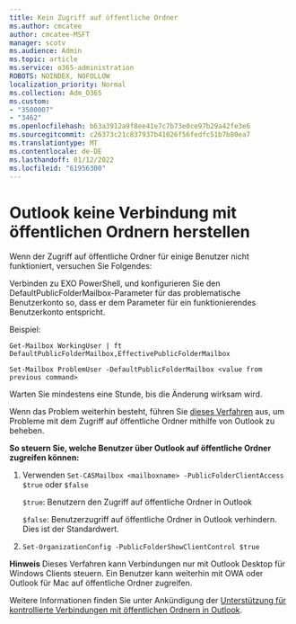 ```yaml
---
title: Kein Zugriff auf öffentliche Ordner
ms.author: cmcatee
author: cmcatee-MSFT
manager: scotv
ms.audience: Admin
ms.topic: article
ms.service: o365-administration
ROBOTS: NOINDEX, NOFOLLOW
localization_priority: Normal
ms.collection: Adm_O365
ms.custom:
- "3500007"
- "3462"
ms.openlocfilehash: b63a3912a9f8ee41e7c7b73e0ce97b29a42fe3e6
ms.sourcegitcommit: c26373c21c837937b41026f56fedfc51b7b80ea7
ms.translationtype: MT
ms.contentlocale: de-DE
ms.lasthandoff: 01/12/2022
ms.locfileid: "61956300"
---
```

# <a name="outlook-cannot-connect-to-public-folders"></a>Outlook keine Verbindung mit öffentlichen Ordnern herstellen

Wenn der Zugriff auf öffentliche Ordner für einige Benutzer nicht funktioniert, versuchen Sie Folgendes:

Verbinden zu EXO PowerShell, und konfigurieren Sie den DefaultPublicFolderMailbox-Parameter für das problematische Benutzerkonto so, dass er dem Parameter für ein funktionierendes Benutzerkonto entspricht.

Beispiel:

`Get-Mailbox WorkingUser | ft DefaultPublicFolderMailbox,EffectivePublicFolderMailbox`

`Set-Mailbox ProblemUser -DefaultPublicFolderMailbox <value from previous command>`

Warten Sie mindestens eine Stunde, bis die Änderung wirksam wird.

Wenn das Problem weiterhin besteht, führen Sie [dieses Verfahren](https://aka.ms/pfcte) aus, um Probleme mit dem Zugriff auf öffentliche Ordner mithilfe von Outlook zu beheben.

**So steuern Sie, welche Benutzer über Outlook auf öffentliche Ordner zugreifen können:**

1. Verwenden `Set-CASMailbox <mailboxname> -PublicFolderClientAccess $true` oder `$false`  

    `$true`: Benutzern den Zugriff auf öffentliche Ordner in Outlook

    `$false`: Benutzerzugriff auf öffentliche Ordner in Outlook verhindern. Dies ist der Standardwert.  

2. `Set-OrganizationConfig -PublicFolderShowClientControl $true`

**Hinweis** Dieses Verfahren kann Verbindungen nur mit Outlook Desktop für Windows Clients steuern. Ein Benutzer kann weiterhin mit OWA oder Outlook für Mac auf öffentliche Ordner zugreifen.
 
Weitere Informationen finden Sie unter Ankündigung der [Unterstützung für kontrollierte Verbindungen mit öffentlichen Ordnern in Outlook](https://aka.ms/controlpf).